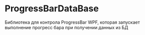 # ProgressBarDataBase
Библиотека для контрола ProgressBar WPF, которая запускает выполнение прогресс бара при получении данных из БД
